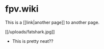 # fpv.wiki

This is a [[link|another page]] to another page.

[[/uploads/fatshark.jpg]]

* This is pretty neat??